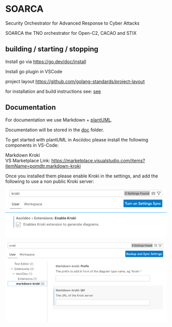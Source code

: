 # SOARCA
Security Orchestrator for Advanced Response to Cyber Attacks


SOARCA the TNO orchestrator for Open-C2, CACAO and STIX

## building / starting / stopping  
Install go via https://go.dev/doc/install 

Install go plugin in VSCode

project layout https://github.com/golang-standards/project-layout

for installation and build instructions see: [see](build/build.md)

## Documentation
For documentation we use Markdown + [plantUML](https://plantuml.com/). 

Documentation will be stored in the [doc](doc/) folder.

To get started with plantUML in Asciidoc please install the following components in VS-Code:


Markdown Kroki  
VS Marketplace Link: https://marketplace.visualstudio.com/items?itemName=pomdtr.markdown-kroki

Once you installed them please enable Kroki in the settings, and add the following to use a non public Kroki server:



![kroki_img](img/kroki.png)



![kroki_settings_img](img/kroki-settings.png)